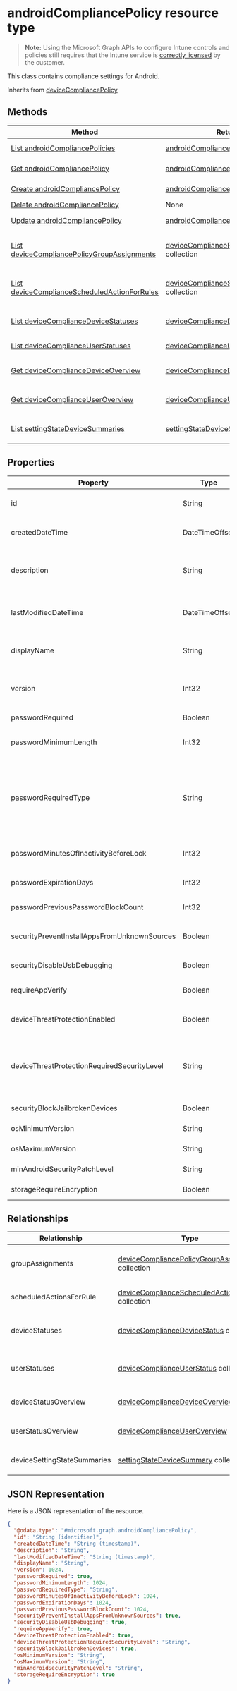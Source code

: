 ﻿# androidCompliancePolicy resource type

> **Note:** Using the Microsoft Graph APIs to configure Intune controls and policies still requires that the Intune service is [correctly licensed](https://go.microsoft.com/fwlink/?linkid=839381) by the customer.

This class contains compliance settings for Android.

Inherits from [deviceCompliancePolicy](../resources/intune_deviceconfig_devicecompliancepolicy.md)

## Methods
|Method|Return Type|Description|
|---|---|---|
|[List androidCompliancePolicies](../api/intune_deviceconfig_androidcompliancepolicy_list.md)|[androidCompliancePolicy](../resources/intune_deviceconfig_androidcompliancepolicy.md) collection|List properties and relationships of the [androidCompliancePolicy](../resources/intune_deviceconfig_androidcompliancepolicy.md) objects.|
|[Get androidCompliancePolicy](../api/intune_deviceconfig_androidcompliancepolicy_get.md)|[androidCompliancePolicy](../resources/intune_deviceconfig_androidcompliancepolicy.md)|Read properties and relationships of the [androidCompliancePolicy](../resources/intune_deviceconfig_androidcompliancepolicy.md) object.|
|[Create androidCompliancePolicy](../api/intune_deviceconfig_androidcompliancepolicy_create.md)|[androidCompliancePolicy](../resources/intune_deviceconfig_androidcompliancepolicy.md)|Create a new [androidCompliancePolicy](../resources/intune_deviceconfig_androidcompliancepolicy.md) object.|
|[Delete androidCompliancePolicy](../api/intune_deviceconfig_androidcompliancepolicy_delete.md)|None|Deletes a [androidCompliancePolicy](../resources/intune_deviceconfig_androidcompliancepolicy.md).|
|[Update androidCompliancePolicy](../api/intune_deviceconfig_androidcompliancepolicy_update.md)|[androidCompliancePolicy](../resources/intune_deviceconfig_androidcompliancepolicy.md)|Update the properties of a [androidCompliancePolicy](../resources/intune_deviceconfig_androidcompliancepolicy.md) object.|
|[List deviceCompliancePolicyGroupAssignments](../api/intune_deviceconfig_androidcompliancepolicy_list_devicecompliancepolicygroupassignment.md)|[deviceCompliancePolicyGroupAssignment](../resources/intune_deviceconfig_devicecompliancepolicygroupassignment.md) collection|Get the deviceCompliancePolicyGroupAssignments from the groupAssignments navigation property.|
|[List deviceComplianceScheduledActionForRules](../api/intune_deviceconfig_androidcompliancepolicy_list_devicecompliancescheduledactionforrule.md)|[deviceComplianceScheduledActionForRule](../resources/intune_deviceconfig_devicecompliancescheduledactionforrule.md) collection|Get the deviceComplianceScheduledActionForRules from the scheduledActionsForRule navigation property.|
|[List deviceComplianceDeviceStatuses](../api/intune_deviceconfig_androidcompliancepolicy_list_devicecompliancedevicestatus.md)|[deviceComplianceDeviceStatus](../resources/intune_deviceconfig_devicecompliancedevicestatus.md) collection|Get the deviceComplianceDeviceStatuses from the deviceStatuses navigation property.|
|[List deviceComplianceUserStatuses](../api/intune_deviceconfig_androidcompliancepolicy_list_devicecomplianceuserstatus.md)|[deviceComplianceUserStatus](../resources/intune_deviceconfig_devicecomplianceuserstatus.md) collection|Get the deviceComplianceUserStatuses from the userStatuses navigation property.|
|[Get deviceComplianceDeviceOverview](../api/intune_deviceconfig_androidcompliancepolicy_get_devicecompliancedeviceoverview.md)|[deviceComplianceDeviceOverview](../resources/intune_deviceconfig_devicecompliancedeviceoverview.md)|Get the [deviceComplianceDeviceOverview](../resources/intune_deviceconfig_devicecompliancedeviceoverview.md) from the deviceStatusOverview navigation property.|
|[Get deviceComplianceUserOverview](../api/intune_deviceconfig_androidcompliancepolicy_get_devicecomplianceuseroverview.md)|[deviceComplianceUserOverview](../resources/intune_deviceconfig_devicecomplianceuseroverview.md)|Get the [deviceComplianceUserOverview](../resources/intune_deviceconfig_devicecomplianceuseroverview.md) from the userStatusOverview navigation property.|
|[List settingStateDeviceSummaries](../api/intune_deviceconfig_androidcompliancepolicy_list_settingstatedevicesummary.md)|[settingStateDeviceSummary](../resources/intune_deviceconfig_settingstatedevicesummary.md) collection|Get the settingStateDeviceSummaries from the deviceSettingStateSummaries navigation property.|

## Properties
|Property|Type|Description|
|---|---|---|
|id|String|Key of the entity. Inherited from [deviceCompliancePolicy](../resources/intune_deviceconfig_devicecompliancepolicy.md)|
|createdDateTime|DateTimeOffset|DateTime the object was created. Inherited from [deviceCompliancePolicy](../resources/intune_deviceconfig_devicecompliancepolicy.md)|
|description|String|Admin provided description of the Device Configuration. Inherited from [deviceCompliancePolicy](../resources/intune_deviceconfig_devicecompliancepolicy.md)|
|lastModifiedDateTime|DateTimeOffset|DateTime the object was last modified. Inherited from [deviceCompliancePolicy](../resources/intune_deviceconfig_devicecompliancepolicy.md)|
|displayName|String|Admin provided name of the device configuration. Inherited from [deviceCompliancePolicy](../resources/intune_deviceconfig_devicecompliancepolicy.md)|
|version|Int32|Version of the device configuration. Inherited from [deviceCompliancePolicy](../resources/intune_deviceconfig_devicecompliancepolicy.md)|
|passwordRequired|Boolean|Require a password to unlock device.|
|passwordMinimumLength|Int32|Minimum password length. Valid values 4 to 16|
|passwordRequiredType|String|Type of characters in password Possible values are: `deviceDefault`, `alphabetic`, `alphanumeric`, `alphanumericWithSymbols`, `lowSecurityBiometric`, `numeric`, `numericComplex`.|
|passwordMinutesOfInactivityBeforeLock|Int32|Minutes of inactivity before a password is required.|
|passwordExpirationDays|Int32|Number of days before the password expires. Valid values 1 to 255|
|passwordPreviousPasswordBlockCount|Int32|Number of previous passwords to block.|
|securityPreventInstallAppsFromUnknownSources|Boolean|Require that devices disallow installation of apps from unknown sources.|
|securityDisableUsbDebugging|Boolean|Disable USB debugging on Android devices.|
|requireAppVerify|Boolean|Require the Android Verify apps feature is turned on.|
|deviceThreatProtectionEnabled|Boolean|Require that devices have enabled device threat protection.|
|deviceThreatProtectionRequiredSecurityLevel|String|Require Mobile Threat Protection minimum risk level to report noncompliance. Possible values are: `unavailable`, `secured`, `low`, `medium`, `high`, `notSet`.|
|securityBlockJailbrokenDevices|Boolean|Devices must not be jailbroken or rooted.|
|osMinimumVersion|String|Minimum Android version.|
|osMaximumVersion|String|Maximum Android version.|
|minAndroidSecurityPatchLevel|String|Minimum Android security patch level.|
|storageRequireEncryption|Boolean|Require encryption on Android devices.|

## Relationships
|Relationship|Type|Description|
|---|---|---|
|groupAssignments|[deviceCompliancePolicyGroupAssignment](../resources/intune_deviceconfig_devicecompliancepolicygroupassignment.md) collection|The list of group assignments for this compliance policy. Inherited from [deviceCompliancePolicy](../resources/intune_deviceconfig_devicecompliancepolicy.md)|
|scheduledActionsForRule|[deviceComplianceScheduledActionForRule](../resources/intune_deviceconfig_devicecompliancescheduledactionforrule.md) collection|The list of scheduled action for this rule Inherited from [deviceCompliancePolicy](../resources/intune_deviceconfig_devicecompliancepolicy.md)|
|deviceStatuses|[deviceComplianceDeviceStatus](../resources/intune_deviceconfig_devicecompliancedevicestatus.md) collection|List of DeviceComplianceDeviceStatus. Inherited from [deviceCompliancePolicy](../resources/intune_deviceconfig_devicecompliancepolicy.md)|
|userStatuses|[deviceComplianceUserStatus](../resources/intune_deviceconfig_devicecomplianceuserstatus.md) collection|List of DeviceComplianceUserStatus. Inherited from [deviceCompliancePolicy](../resources/intune_deviceconfig_devicecompliancepolicy.md)|
|deviceStatusOverview|[deviceComplianceDeviceOverview](../resources/intune_deviceconfig_devicecompliancedeviceoverview.md)|Device compliance devices status overview Inherited from [deviceCompliancePolicy](../resources/intune_deviceconfig_devicecompliancepolicy.md)|
|userStatusOverview|[deviceComplianceUserOverview](../resources/intune_deviceconfig_devicecomplianceuseroverview.md)|Device compliance users status overview Inherited from [deviceCompliancePolicy](../resources/intune_deviceconfig_devicecompliancepolicy.md)|
|deviceSettingStateSummaries|[settingStateDeviceSummary](../resources/intune_deviceconfig_settingstatedevicesummary.md) collection|Compliance Setting State Device Summary Inherited from [deviceCompliancePolicy](../resources/intune_deviceconfig_devicecompliancepolicy.md)|

## JSON Representation
Here is a JSON representation of the resource.
<!-- {
  "blockType": "resource",
  "keyProperty": "id",
  "@odata.type": "microsoft.graph.androidCompliancePolicy"
}
-->
```json
{
  "@odata.type": "#microsoft.graph.androidCompliancePolicy",
  "id": "String (identifier)",
  "createdDateTime": "String (timestamp)",
  "description": "String",
  "lastModifiedDateTime": "String (timestamp)",
  "displayName": "String",
  "version": 1024,
  "passwordRequired": true,
  "passwordMinimumLength": 1024,
  "passwordRequiredType": "String",
  "passwordMinutesOfInactivityBeforeLock": 1024,
  "passwordExpirationDays": 1024,
  "passwordPreviousPasswordBlockCount": 1024,
  "securityPreventInstallAppsFromUnknownSources": true,
  "securityDisableUsbDebugging": true,
  "requireAppVerify": true,
  "deviceThreatProtectionEnabled": true,
  "deviceThreatProtectionRequiredSecurityLevel": "String",
  "securityBlockJailbrokenDevices": true,
  "osMinimumVersion": "String",
  "osMaximumVersion": "String",
  "minAndroidSecurityPatchLevel": "String",
  "storageRequireEncryption": true
}
```



